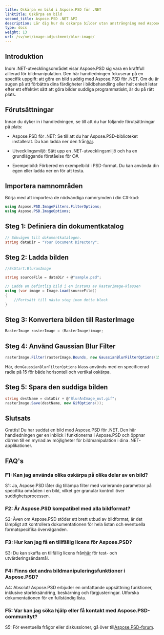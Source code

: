 ```yaml
---
title: Oskärpa en bild i Aspose.PSD för .NET
linktitle: Oskärpa en bild
second_title: Aspose.PSD .NET API
description: Lär dig hur du oskarpa bilder utan ansträngning med Aspose.PSD för .NET. En steg-för-steg-guide för sömlös bildmanipulation i dina C#-projekt.
type: docs
weight: 13
url: /sv/net/image-adjustment/blur-image/
---
```

## Introduktion

Inom .NET-utvecklingsområdet visar Aspose.PSD sig vara en kraftfull allierad för bildmanipulation. Den här handledningen fokuserar på en specifik uppgift: att göra en bild suddig med Aspose.PSD för .NET. Om du är sugen på att förbättra dina färdigheter i bildbehandling eller helt enkelt letar efter ett effektivt sätt att göra bilder suddiga programmatiskt, är du på rätt plats.

## Förutsättningar

Innan du dyker in i handledningen, se till att du har följande förutsättningar på plats:

-  Aspose.PSD för .NET: Se till att du har Aspose.PSD-biblioteket installerat. Du kan ladda ner den från[här](https://releases.aspose.com/psd/net/).

- Utvecklingsmiljö: Sätt upp en .NET-utvecklingsmiljö och ha en grundläggande förståelse för C#.

- Exempelbild: Förbered en exempelbild i PSD-format. Du kan använda din egen eller ladda ner en för att testa.

## Importera namnområden

Börja med att importera de nödvändiga namnrymden i din C#-kod:

```csharp
using Aspose.PSD.ImageFilters.FilterOptions;
using Aspose.PSD.ImageOptions;
```

## Steg 1: Definiera din dokumentkatalog

```csharp
// Sökvägen till dokumentkatalogen.
string dataDir = "Your Document Directory";
```

## Steg 2: Ladda bilden

```csharp
//ExStart:BluranImage

string sourceFile = dataDir + @"sample.psd";

// Ladda en befintlig bild i en instans av RasterImage-klassen
using (var image = Image.Load(sourceFile))
{
    //Fortsätt till nästa steg inom detta block
}
```

## Steg 3: Konvertera bilden till RasterImage

```csharp
RasterImage rasterImage = (RasterImage)image;
```

## Steg 4: Använd Gaussian Blur Filter

```csharp
rasterImage.Filter(rasterImage.Bounds, new GaussianBlurFilterOptions(15, 15));
```

 Här, den`GaussianBlurFilterOptions` klass används med en specificerad radie på 15 för både horisontell och vertikal oskärpa.

## Steg 5: Spara den suddiga bilden

```csharp
string destName = dataDir + @"BlurAnImage_out.gif";
rasterImage.Save(destName, new GifOptions());
```

## Slutsats

Grattis! Du har suddat en bild med Aspose.PSD för .NET. Den här handledningen ger en inblick i funktionerna i Aspose.PSD och öppnar dörren till en myriad av möjligheter för bildmanipulation i dina .NET-applikationer.

## FAQ's

### F1: Kan jag använda olika oskärpa på olika delar av en bild?

S1: Ja, Aspose.PSD låter dig tillämpa filter med varierande parametrar på specifika områden i en bild, vilket ger granulär kontroll över suddighetsprocessen.

### F2: Är Aspose.PSD kompatibel med alla bildformat?

S2: Även om Aspose.PSD stöder ett brett utbud av bildformat, är det lämpligt att kontrollera dokumentationen för hela listan och eventuella formatspecifika överväganden.

### F3: Hur kan jag få en tillfällig licens för Aspose.PSD?

 S3: Du kan skaffa en tillfällig licens från[här](https://purchase.aspose.com/temporary-license/) för test- och utvärderingsändamål.

### F4: Finns det andra bildmanipuleringsfunktioner i Aspose.PSD?

A4: Absolut! Aspose.PSD erbjuder en omfattande uppsättning funktioner, inklusive storleksändring, beskärning och färgjusteringar. Utforska dokumentationen för en fullständig lista.

### F5: Var kan jag söka hjälp eller få kontakt med Aspose.PSD-communityt?

 S5: För eventuella frågor eller diskussioner, gå över till[Aspose.PSD-forum](https://forum.aspose.com/c/psd/34).